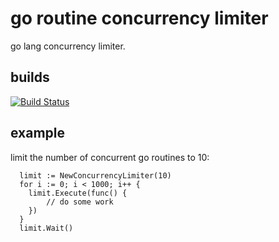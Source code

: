 # go routine concurrency limiter
go lang concurrency limiter.

## builds

[![Build Status](https://travis-ci.org/korovkin/limiter.svg)](https://travis-ci.org/korovkin/limiter)

## example

limit the number of concurrent go routines to 10:

```
  limit := NewConcurrencyLimiter(10)
  for i := 0; i < 1000; i++ {
  	limit.Execute(func() {
  		// do some work
  	})
  }
  limit.Wait()
```

